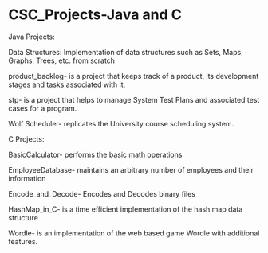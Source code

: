 # CSC_Projects-Java and C

Java Projects:

Data Structures: Implementation of data structures such as Sets, Maps, Graphs, Trees, etc. from scratch

product_backlog- is a project that keeps track of a product, its development stages and tasks associated with it.

stp- is a project that helps to manage System Test Plans and associated test cases for a program.

Wolf Scheduler- replicates the University course scheduling system.

C Projects:

BasicCalculator- performs the basic math operations

EmployeeDatabase- maintains an arbitrary number of employees and their information

Encode_and_Decode- Encodes and Decodes binary files

HashMap_in_C- is a time efficient implementation of the hash map data structure

Wordle- is an implementation of the web based game Wordle with additional features.
